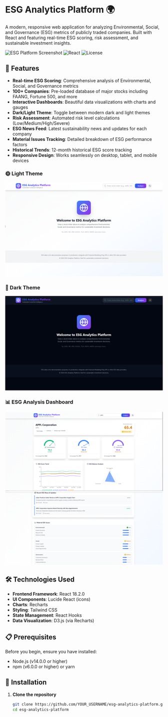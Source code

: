 # ESG Analytics Platform 🌍

A modern, responsive web application for analyzing Environmental, Social, and Governance (ESG) metrics of publicly traded companies. Built with React and featuring real-time ESG scoring, risk assessment, and sustainable investment insights.

![ESG Platform Screenshot](https://img.shields.io/badge/ESG-Analytics-blue)
![React](https://img.shields.io/badge/React-18.2.0-61dafb)
![License](https://img.shields.io/badge/License-MIT-green)

## 🌟 Features

- **Real-time ESG Scoring**: Comprehensive analysis of Environmental, Social, and Governance metrics
- **100+ Companies**: Pre-loaded database of major stocks including FAANG, Fortune 500, and more
- **Interactive Dashboards**: Beautiful data visualizations with charts and gauges
- **Dark/Light Theme**: Toggle between modern dark and light themes
- **Risk Assessment**: Automated risk level calculations (Low/Medium/High/Severe)
- **ESG News Feed**: Latest sustainability news and updates for each company
- **Material Issues Tracking**: Detailed breakdown of ESG performance factors
- **Historical Trends**: 12-month historical ESG score tracking
- **Responsive Design**: Works seamlessly on desktop, tablet, and mobile devices


### 🌞 Light Theme
![ESG Analytics Platform - Light Theme](https://raw.githubusercontent.com/00Vlad44/ESG-Analytics-Platform/main/src/screenshots/Lightmode%20main.PNG)

### 🌙 Dark Theme
![ESG Analytics Platform - Dark Theme](https://raw.githubusercontent.com/00Vlad44/ESG-Analytics-Platform/main/src/screenshots/Darkmode%20main.PNG)

### 📊 ESG Analysis Dashboard
![Stock Search Feature](https://raw.githubusercontent.com/00Vlad44/ESG-Analytics-Platform/main/src/screenshots/Main%20Search%201.PNG)
![ESG Scores and Analytics](https://raw.githubusercontent.com/00Vlad44/ESG-Analytics-Platform/main/src/screenshots/Main%20Search%202.PNG)


## 🛠️ Technologies Used

- **Frontend Framework**: React 18.2.0
- **UI Components**: Lucide React (icons)
- **Charts**: Recharts
- **Styling**: Tailwind CSS
- **State Management**: React Hooks
- **Data Visualization**: D3.js (via Recharts)

## 📋 Prerequisites

Before you begin, ensure you have installed:
- Node.js (v14.0.0 or higher)
- npm (v6.0.0 or higher) or yarn

## 🔧 Installation

1. **Clone the repository**
   ```bash
   git clone https://github.com/YOUR_USERNAME/esg-analytics-platform.git
   cd esg-analytics-platform
